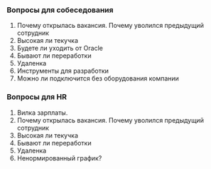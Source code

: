 ### Вопросы для собеседования
  1. Почему открылась вакансия. Почему уволился предыдущий сотрудник
  2. Высокая ли текучка
  3. Будете ли уходить от Oracle
  4. Бывают ли переработки
  5. Удаленка
  6. Инструменты для разработки
  7. Можно ли подключится без оборудования компании


### Вопросы для HR
  1. Вилка зарплаты. 
  2. Почему открылась вакансия. Почему уволился предыдущий сотрудник
  3. Высокая ли текучка
  4. Бывают ли переработки
  5. Удаленка
  6. Ненормированный график?